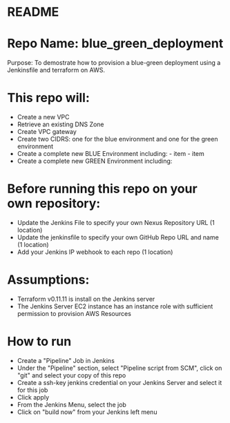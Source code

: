 <H1>README</H1>
<H1>Repo Name: blue_green_deployment </H1>
<P>Purpose: To demostrate how to provision a blue-green deployment using a Jenkinsfile and terraform on AWS.  
</P>

<H1>This repo will:</H1>
<UL>
<LI> Create a new VPC
<LI> Retrieve an existing DNS Zone
<LI> Create VPC gateway
<LI> Create two CIDRS: one for the blue environment and one for the green environment
<LI> Create a complete new BLUE Environment including:
    - item
    - item
<LI> Create a complete new GREEN Environment including:
</UL>

  
  
<H1>Before running this repo on your own repository:</H1>

<UL>
<LI>Update the Jenkins File to specify your own Nexus Repository URL (1 location)
<LI>Update the jenkinsfile to specify your own GitHub Repo URL and name (1 location)
<LI>Add your Jenkins IP webhook to each repo (1 location)
</UL>
  
<H1>Assumptions:</H1>
<UL>
<LI>Terraform v0.11.11 is install on the Jenkins server
<LI>The Jenkins Server EC2 instance has an instance role with sufficient permission to provision AWS Resources 
</UL>
  
<H1>How to run</H1>
<UL>
<LI> Create a "Pipeline" Job in Jenkins
<LI> Under the "Pipeline" section, select "Pipeline script from SCM", click on "git" and select your copy of this repo
<LI> Create a ssh-key jenkins credential on your Jenkins Server and select it for this job
<LI> Click apply
<LI> From the Jenkins Menu, select the job
<LI> Click on "build now" from your Jenkins left menu
</UL>
